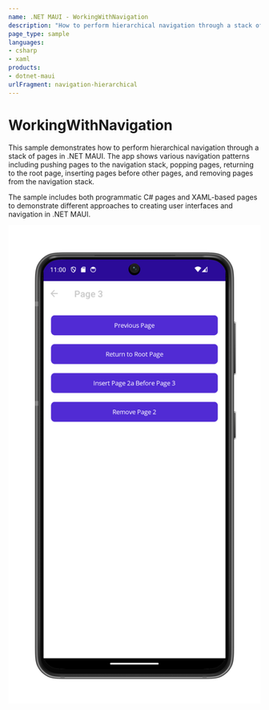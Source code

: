 ```yaml
---
name: .NET MAUI - WorkingWithNavigation
description: "How to perform hierarchical navigation through a stack of pages in .NET MAUI"
page_type: sample
languages:
- csharp
- xaml
products:
- dotnet-maui
urlFragment: navigation-hierarchical
---
```

# WorkingWithNavigation

This sample demonstrates how to perform hierarchical navigation through a stack of pages in .NET MAUI. The app shows various navigation patterns including pushing pages to the navigation stack, popping pages, returning to the root page, inserting pages before other pages, and removing pages from the navigation stack.

The sample includes both programmatic C# pages and XAML-based pages to demonstrate different approaches to creating user interfaces and navigation in .NET MAUI.

![Hierarchical Navigation application screenshot](Screenshots/navigation.png "Hierarchical Navigation application screenshot")